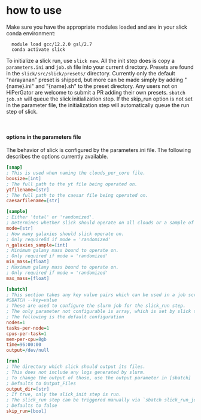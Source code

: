 # how to use

Make sure you have the appropriate modules loaded and are in your slick conda environment:
```
  module load gcc/12.2.0 gsl/2.7
  conda activate slick
```

To initialize a slick run, use ``slick new``.
All the init step does is copy a ``parameters.ini`` and ``job.sh`` file into your current directory.
Presets are found in the ``slick/src/slick/presets/`` directory.
Currently only the default "narayanan" preset is shipped, but more can be made simply by adding "{name}.ini" and "{name}.sh" to the preset directory.
Any users not on HiPerGator are welcome to submit a PR adding their own presets.
``sbatch job.sh`` will queue the slick initialization step.
If the skip_run option is not set in the parameter file, the initialization step will automatically queue the run step of slick.

<br>

#### **options in the parameters file**

The behavior of slick is configured by the parameters.ini file. The following describes the options currently available.
```ini
[snap]
; This is used when naming the clouds_per_core file.
boxsize=[int]
; The full path to the yt file being operated on.
ytfilename=[str]
; The full path to the caesar file being operated on.
caesarfilename=[str]

[sample]
; Either 'total' or 'randomized'.
; Determines whether slick should operate on all clouds or a sample of clouds.
mode=[str]
; How many galaxies should slick operate on.
; Only requireßd if mode = 'randomized'
n_galaxies_sample=[int]
; Minimum galaxy mass bound to operate on.
; Only required if mode = 'randomized'
min_mass=[float]
; Maximum galaxy mass bound to operate on.
; Only required if mode = 'randomized'
max_mass=[float]

[sbatch]
; This section takes any key value pairs which can be used in a job script as 
#SBATCH --key=value
; These are used to configure the slurm job for the slick_run step.
; The only parameter not configurable is array, which is set by slick to match the number of runs being prepared.
; The following is the default configuration
nodes=1
tasks-per-node=1
cpus-per-task=1
mem-per-cpu=8gb
time=96:00:00
output=/dev/null

[run]
; The directory which slick should output its files.
; This does not include any logs generated by slurm.
; To change the output of those, use the output parameter in [sbatch]
; Defaults to Output_Files
output_dir=[str]
; If true, only the slick_init step is run.
; The slick_run step can be triggered manually via `sbatch slick_run_jobscript.sh`
; Defaults to false
skip_run=[bool]
```
